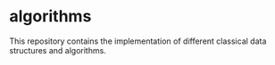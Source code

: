 # algorithms

This repository contains the implementation of different classical data structures and algorithms.
